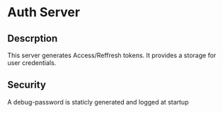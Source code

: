 # Auth Server


## Descrption
This server generates Access/Reffresh tokens.
It provides a storage for user credentials.



## Security
A debug-password is staticly generated and logged at startup
  